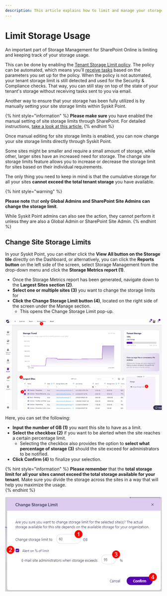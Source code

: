 ```yaml
---
description: This article explains how to limit and manage your storage usage through Syskit Point.
---
```


# Limit Storage Usage

An important part of Storage Management for SharePoint Online is limiting and keeping track of your storage usage.

This can be done by enabling the [Tenant Storage Limit policy](../governance-and-automation/automated-workflows/tenant-storage-admin.md). The policy can be automated, which means you'll [receive tasks](../point-collaborators/resolve-governance-tasks/tenant-storage-limit.md) based on the parameters you set up for the policy. When the policy is not automated, your tenant storage limit is still detected and used for the Security & Compliance checks. That way, you can still stay on top of the state of your tenant's storage without receiving tasks sent to you via email. 

Another way to ensure that your storage has been fully utilized is by manually setting your site storage limits within Syskit Point.

{% hint style="information" %}
**Please make sure** you have enabled the manual setting of site storage limits through SharePoint. For detailed instructions, [take a look at this article.](../faq/site-storage-limits.md)
{% endhint %}

Once manual editing for site storage limits is enabled, you can now change your site storage limits directly through Syskit Point.

Some sites might be smaller and require a small amount of storage, while other, larger sites have an increased need for storage. The change site storage limits feature allows you to increase or decrease the storage limit for sites based on their individual requirements.

The only thing you need to keep in mind is that the cumulative storage for all your sites **cannot exceed the total tenant storage** you have available. 

{% hint style="warning" %}

**Please note** that **only Global Admins and SharePoint Site Admins can change the storage limit**. 

While Syskit Point admins can also see the action, they cannot perform it unless they are also a Global Admin or SharePoint Site Admin.
{% endhint %}

## Change Site Storage Limits

In your Syskit Point, you can either click the **View All button on the Storage tile** directly on the Dashboard, or alternatively, you can click the **Reports button** on the left side of the screen, select Storage Management from the drop-down menu and click the **Storage Metrics report (1)**. 

 * Once the Storage Metrics report has been generated, navigate down to the **Largest Sites section (2)**. 
 * **Select one or multiple sites (3)** you want to change the storage limits for 
 * **Click the Change Storage Limit button (4)**, located on the right side of the screen under the Manage section.
   * This opens the Change Storage Limit pop-up. 

![Storage Metrics Report - Site Limits](../../static/img/limit-storage-usage-site.png)

Here, you can set the following:

 * **Input the number of GB (1)** you want this site to have as a limit.
 * **Select the checkbox (2)** if you want to be alerted when the site reaches a certain percentage limit.
   * Selecting the checkbox also provides the option to **select what percentage of storage (3)** should the site exceed for administrators to be notified. 
 * **Click Confirm (4)** to finalize your selection.

 
{% hint style="information" %}
**Please remember** that the **total storage limit for all your sites cannot exceed the total storage available for your tenant**. Make sure you divide the storage across the sites in a way that will help you maximize the usage.  
{% endhint %}

![Change Site Limit](../../static/img/limit-storage-usage-site-change.png)


